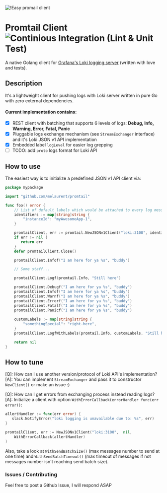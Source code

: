 ![!Easy promail client](./logo.png)

# Promtail Client ![Continious Integration (Lint & Unit Test)](https://github.com/melaurent/promtail/workflows/Continious%20Integration%20(Lint%20&%20Unit%20Test)/badge.svg)

A native Golang client for [Grafana's Loki logging server](https://grafana.com/oss/loki/) (written with love and tests).

## Description

It's a lightweight client for pushing logs with Loki server written in pure Go 
with zero external dependencies.

#### Current implementation contains:

 - [X] REST client with batching that supports 6 levels of logs: **Debug, Info, Warning, Error, Fatal, Panic**
 - [X] Pluggable logs exchange mechanism (see `StreamExchanger` interface) and it's
  Loki JSON v1 API implementation
 - [X] Embedded label `logLevel` for easier log grepping
 - [ ] TODO: add `proto` logs format for Loki API
 
 ## How to use
 
The easiest way is to initialize a predefined JSON v1 API client via:
~~~go
package mypackage

import "github.com/melaurent/promtail"

func foo() error {
    // List of default labels which would be attached to every log message
    identifiers := map[string]string {
        "instanceId": "myAwesomeApp-1",
    }

    promtailClient, err := promtail.NewJSONv1Client("loki:3100", identifiers)
    if err != nil {
       return err
    }
    defer promtailClient.Close()

    promtailClient.Infof("I am here for ya %s", "buddy")

    // Some staff...

    promtailClient.Logf(promtail.Info, "Still here")

    promtailClient.Debugf("I am here for ya %s", "buddy")    
    promtailClient.Infof("I am here for ya %s", "buddy")    
    promtailClient.Warnf("I am here for ya %s", "buddy")    
    promtailClient.Errorf("I am here for ya %s", "buddy")    
    promtailClient.Fatalf("I am here for ya %s", "buddy")    
    promtailClient.Panicf("I am here for ya %s", "buddy")    
    
    customLabels := map[string]string {
        "somethingSpecial": "right-here",
    }
    promtailClient.LogfWithLabels(promtail.Info, customLabels, "Still here")

    return nil
}
~~~
 
## How to tune

[Q]: How can I use another version/protocol of Loki API's implementation?
[A]: You can implement `StreamExchanger` and pass it to constructor `NewClient()` or make an issue :)

[Q]: How can I get errors from exchanging process instead reading logs?
[A]: Initialize a client with option `WithErrorCallback(errorHandler func(err error))`:
~~~go
allertHandler := func(err error) {
   slack.NotifyError("loki logging is unavailable due to: %s", err)
}

promtailClient, err := NewJSONv1Client("loki:3100",  nil, 
    WithErrorCallback(allertHandler)
)
~~~
Also, take a look at `WithSendBatchSize()` (max messages number to send at one 
time) and `WithSendBatchTimeout()` (max timeout of messages if not messages number 
isn't reaching send batch size).

### Issues / Contributing
Feel free to post a Github Issue, I will respond ASAP
 
